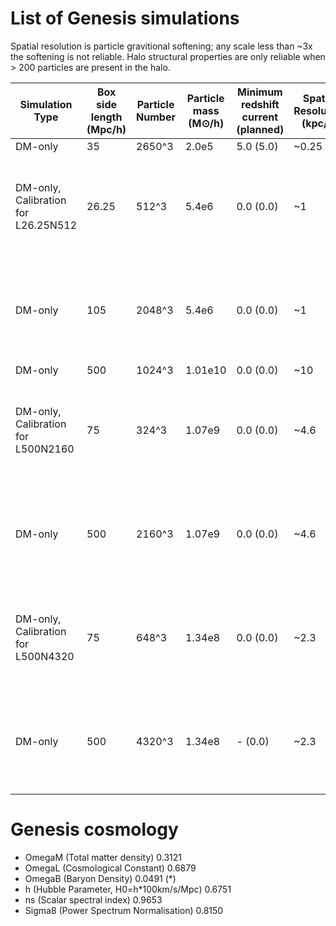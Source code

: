 # List of Genesis simulations

Spatial resolution is particle gravitional softening; any scale less than ~3x the softening is not reliable. Halo structural properties are only reliable when > 200 particles are present in the halo. 

| Simulation Type | Box side length (Mpc/h) |  Particle Number | Particle mass (M⊙/h) | Minimum redshift current (planned) | Spatial Resolution (kpc/h) | Snapshot cadence |
| --------------- | ----------------------- | ---------------- | -------------------- | ---------------------------------- | -------------------------- | ---------------- |
| DM-only         | 35                      | 2650^3           | 2.0e5                |    5.0  (5.0)                      | ~0.25 
| DM-only, Calibration for L26.25N512         | 26.25                     | 512^3           | 5.4e6              |    0.0  (0.0)                      | ~1 |  190 snapshots from z=20 to z=0, spacing is delta ln a = 0.016
| DM-only         | 105                     | 2048^3           | 5.4e6                |    0.0  (0.0)                       | ~1 |  190 snapshots from z=20 to z=0, spacing is delta ln a = 0.016
| DM-only         | 500                     | 1024^3           | 1.01e10              |    0.0  (0.0)                      | ~10
| DM-only, Calibration for L500N2160         | 75                     | 324^3           | 1.07e9              |    0.0  (0.0)                      | ~4.6 |132 snapshots from z=20 to z=0, spacing is delta ln a = 0.023
| DM-only         | 500                     | 2160^3           | 1.07e9               |    0.0  (0.0)                      | ~4.6 |  132 snapshots from z=20 to z=0, spacing is delta ln a = 0.023
| DM-only, Calibration for L500N4320         | 75                     | 648^3           | 1.34e8              |    0.0  (0.0)                      | ~2.3 |  190 snapshots from z=20 to z=0, spacing is delta ln a = 0.016
| DM-only         | 500                     | 4320^3           | 1.34e8               |    -    (0.0)                      | ~2.3 |  190 snapshots from z=20 to z=0, spacing is delta ln a = 0.016


# Genesis cosmology

- OmegaM (Total matter density)	 0.3121
- OmegaL (Cosmological Constant) 0.6879
- OmegaB (Baryon Density)	0.0491 (*)
- h (Hubble Parameter, H0=h*100km/s/Mpc) 0.6751
- ns (Scalar spectral index) 	0.9653
- Sigma8 (Power Spectrum Normalisation)	0.8150
